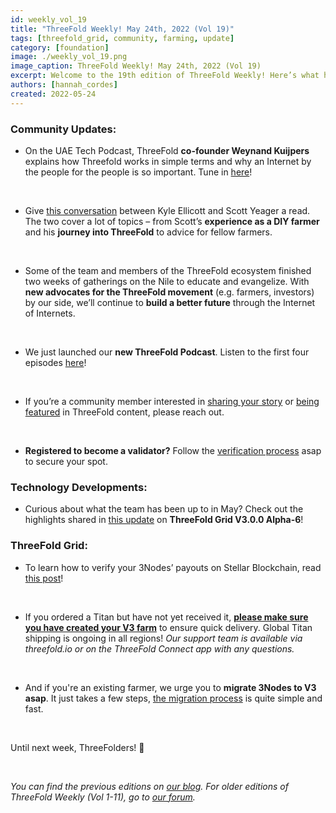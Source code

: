 ```yaml
---
id: weekly_vol_19
title: "ThreeFold Weekly! May 24th, 2022 (Vol 19)"
tags: [threefold_grid, community, farming, update]
category: [foundation]
image: ./weekly_vol_19.png
image_caption: ThreeFold Weekly! May 24th, 2022 (Vol 19)
excerpt: Welcome to the 19th edition of ThreeFold Weekly! Here’s what happened in the ThreeFold universe last week.
authors: [hannah_cordes]
created: 2022-05-24
---
```


### Community Updates:

* On the UAE Tech Podcast, ThreeFold **co-founder Weynand Kuijpers** explains how Threefold works in simple terms and why an Internet by the people for the people is so important. Tune in [here](https://www.albawaba.com/business/uae-tech-podcast-threefold-layer-zero-and-peoples-internet-1477554)!

<br/>

* Give [this conversation](https://medium.com/coinmonks/a-farmers-journey-through-yielding-defi-nodes-and-expanding-the-grid-with-threefold-a70a3e3b98ea) between Kyle Ellicott and Scott Yeager a read. The two cover a lot of topics – from Scott’s **experience as a DIY farmer** and his **journey into ThreeFold** to advice for fellow farmers.

<br/>

* Some of the team and members of the ThreeFold ecosystem finished two weeks of gatherings on the Nile to educate and evangelize. With **new advocates for the ThreeFold movement** (e.g. farmers, investors) by our side, we’ll continue to **build a better future** through the Internet of Internets.

<br/>

* We just launched our **new ThreeFold Podcast**. Listen to the first four episodes [here](https://anchor.fm/threefoldpodcast)!

<br/>

* If you’re a community member interested in [sharing your story](https://forum.threefold.io/t/looking-for-farmer-stories-to-share-with-the-world/2398?u=hannahcordes) or [being featured](https://forum.threefold.io/t/looking-for-people-to-feature-in-threefold-content-its-super-simple/2636/3) in ThreeFold content, please reach out.

<br/>

* **Registered to become a validator?** Follow the [verification process](https://forum.threefold.io/t/the-threefold-validators-verification-process/2276) asap to secure your spot.

### Technology Developments:

* Curious about what the team has been up to in May? Check out the highlights shared in [this update](https://forum.threefold.io/t/threefold-product-updates-tfgrid-v3-a-6-plan-may-2022/2808?u=hannahcordes) on **ThreeFold Grid V3.0.0 Alpha-6**!

### ThreeFold Grid: 

* To learn how to verify your 3Nodes’ payouts on Stellar Blockchain, read [this post](https://forum.threefold.io/t/how-to-verify-your-3nodes-payments/2864?u=hannahcordes)!

<br/>

* If you ordered a Titan but have not yet received it, **[please make sure you have created your V3 farm](https://forum.threefold.io/t/creating-your-v3-farm-required-for-open-unshipped-orders/2144)** to ensure quick delivery. Global Titan shipping is ongoing in all regions! *Our support team is available via threefold.io or on the ThreeFold Connect app with any questions.*

<br/>

* And if you're an existing farmer, we urge you to **migrate 3Nodes to V3 asap**. It just takes a few steps, [the migration process](https://forum.threefold.io/t/farming-migration-grid-v2-v3/2143?u=hannahcordes) is quite simple and fast.

<br/>

Until next week, ThreeFolders!  🙌 

<br/>

*You can find the previous editions on [our blog](https://threefold.io/blog). For older editions of ThreeFold Weekly (Vol 1-11), go to [our forum](https://forum.threefold.io/c/ecosystem-developments/41).*